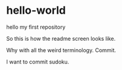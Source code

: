 # hello-world
hello my first repository

So this is how the readme screen looks like.

Why with all the weird terminology. Commit.

I want to commit sudoku.

